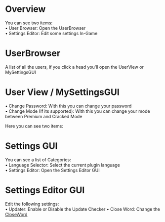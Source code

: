 # Overview

You can see two items:<br>
• User Browser: Open the UserBrowser<br>
• Settings Editor: Edit some settings In-Game

# UserBrowser
A list of all the users, if you click a head you'll open the UserView or MySettingsGUI

# User View / MySettingsGUI
• Change Password: With this you can change your password<br>
• Change Mode (If its supported): With this you can change your mode between Premium and Cracked Mode

Here you can see two items:<br>

# Settings GUI
You can see a list of Categories:<br>
• Language Selector: Select the current plugin language<br>
• Settings Editor: Open the Settings Editor GUI

# Settings Editor GUI
Edit the following settings:<br>
• Updater: Enable or Disable the Update Checker
• Close Word:  Change the [CloseWord](/configfile/#general-settings)
